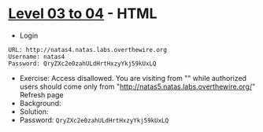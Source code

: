 # [Level 03 to 04](https://overthewire.org/wargames/natas/natas4.html) - HTML

- Login
```
URL: http://natas4.natas.labs.overthewire.org
Username: natas4
Password: QryZXc2e0zahULdHrtHxzyYkj59kUxLQ
```
- Exercise: Access disallowed. You are visiting from "" while authorized users should come only from "http://natas5.natas.labs.overthewire.org/" Refresh page
- Background:
- Solution:
- Password: `QryZXc2e0zahULdHrtHxzyYkj59kUxLQ`
